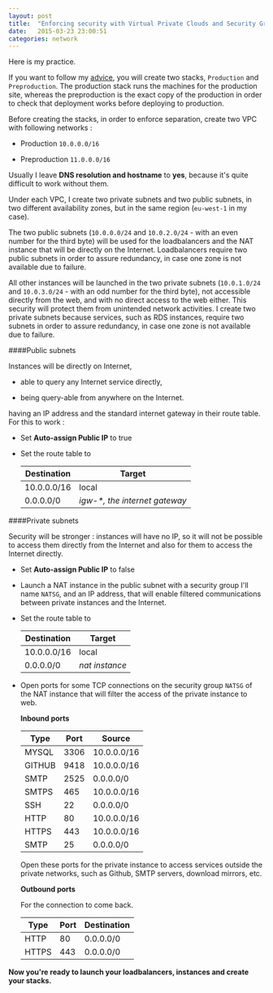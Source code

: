 ```yaml
---
layout: post
title:  "Enforcing security with Virtual Private Clouds and Security Groups"
date:   2015-03-23 23:00:51
categories: network
---
```


Here is my practice.

If you want to follow my [advice](continous/deployment/2015/03/17/deployment-from-your-pc-to-your-cloud-best-practice.html), you will create two stacks, `Production` and `Preproduction`. The production stack runs the machines for the production site, whereas the preproduction is the exact copy of the production in order to check that deployment works before deploying to production.

Before creating the stacks, in order to enforce separation, create two VPC with following networks :

- Production `10.0.0.0/16`

- Preproduction `11.0.0.0/16`

Usually I leave **DNS resolution and hostname** to **yes**, because it's quite difficult to work without them.

Under each VPC, I create two private subnets and two public subnets, in two different availability zones, but in the same region (`eu-west-1` in my case).

The two public subnets (`10.0.0.0/24` and `10.0.2.0/24` - with an even number for the third byte) will be used for the loadbalancers and the NAT instance that will be directly on the Internet.
Loadbalancers require two public subnets in order to assure redundancy, in case one zone is not available due to failure.

All other instances will be launched in the two private subnets (`10.0.1.0/24` and `10.0.3.0/24`  - with an odd number for the third byte), not accessible directly from the web, and with no direct access to the web either. This security will protect them from unintended network activities.
I create two private subnets because services, such as RDS instances, require two subnets in order to assure redundancy, in case one zone is not available due to failure.

####Public subnets

Instances will be directly on Internet,

- able to query any Internet service directly,

- being query-able from anywhere on the Internet.

having an IP address and the standard internet gateway in their route table. For this to work :

- Set **Auto-assign Public IP** to true

- Set the route table to

  Destination  | Target
  ------------- | -------------
  10.0.0.0/16  | local
  0.0.0.0/0  | *igw-\*, the internet gateway*


####Private subnets

Security will be stronger : instances will have no IP, so it will not be possible to access them directly from the Internet and also for them to access the Internet directly.

- Set **Auto-assign Public IP** to false

- Launch a NAT instance in the public subnet with a security group I'll name `NATSG`, and an IP address, that will enable filtered communications between private instances and the Internet.

- Set the route table to


  Destination  | Target
  ------------- | -------------
  10.0.0.0/16  | local
  0.0.0.0/0  | *nat instance*

- Open ports for some TCP connections on the security group `NATSG` of the NAT instance that will filter the access of the private instance to web.

    **Inbound ports**



    Type | Port | Source
    ------------- | ------------- | -------------
    MYSQL  | 3306 | 10.0.0.0/16
    GITHUB | 9418 | 10.0.0.0/16
    SMTP | 2525 | 0.0.0.0/0
    SMTPS | 465 | 10.0.0.0/16
    SSH | 22 | 0.0.0.0/0
    HTTP | 80 | 10.0.0.0/16
    HTTPS | 443 | 10.0.0.0/16
    SMTP | 25 | 0.0.0.0/0


    Open these ports for the private instance to access services outside the private networks, such as Github, SMTP servers, download mirrors, etc.



    **Outbound ports**

    For the connection to come back.

    Type | Port | Destination
    ------------- | ------------- | -------------
    HTTP | 80 | 0.0.0.0/0
    HTTPS | 443 | 0.0.0.0/0


**Now you're ready to launch your loadbalancers, instances and create your stacks.**
